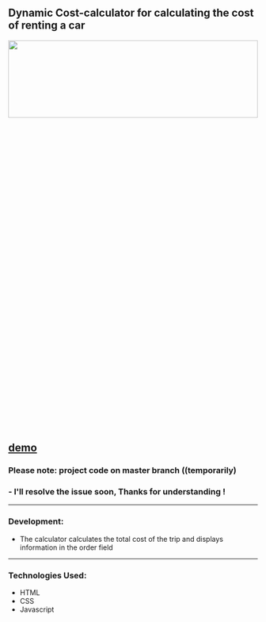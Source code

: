 ## Dynamic Cost-calculator for calculating the cost of renting a car

<div align="center"><img src="https://github.com/juliaDooby/Cost-calculator/blob/main/rentCarShot.JPG" width="100%" height="20%"></img></div>

[demo](https://juliadooby.github.io/Cost-calculator/)
---

### Please note: project code on master branch ((temporarily) 
### - I'll resolve the issue soon, Thanks for understanding !
---

### Development: 

* The calculator calculates the total cost of the trip and displays information in the order field
---

### Technologies Used:

* HTML
* CSS
* Javascript 


